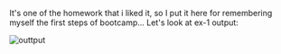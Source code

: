 It's one of the homework that i liked it, so I put it here for remembering myself the first steps of bootcamp...
Let's look at ex-1 output:


![outtput](https://user-images.githubusercontent.com/103545728/184146890-6914d251-e19c-4f84-bd99-fe4acb57d3aa.png)



